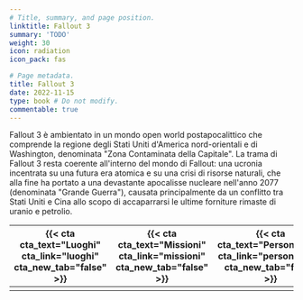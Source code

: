 ```yaml
---
# Title, summary, and page position.
linktitle: Fallout 3
summary: 'TODO'
weight: 30
icon: radiation
icon_pack: fas

# Page metadata.
title: Fallout 3
date: 2022-11-15
type: book # Do not modify.
commentable: true
---
```


Fallout 3 è ambientato in un mondo open world postapocalittico che comprende la regione degli Stati Uniti d'America nord-orientali e di Washington, denominata "Zona Contaminata della Capitale". La trama di Fallout 3 resta coerente all'interno del mondo di Fallout: una ucronia incentrata su una futura era atomica e su una crisi di risorse naturali, che alla fine ha portato a una devastante apocalisse nucleare nell'anno 2077 (denominata "Grande Guerra"), causata principalmente da un conflitto tra Stati Uniti e Cina allo scopo di accaparrarsi le ultime forniture rimaste di uranio e petrolio. 

| {{< cta cta_text="Luoghi" cta_link="luoghi" cta_new_tab="false" >}}    |  {{< cta cta_text="Missioni" cta_link="missioni" cta_new_tab="false" >}}   |  {{< cta cta_text="Personaggio" cta_link="personaggio" cta_new_tab="false" >}}   |  {{< cta cta_text="Oggetti" cta_link="oggetti" cta_new_tab="false" >}}   |     
| :---: | :---: | :---: | :---: |
|     |     |     |     |     

<!--
<style>
.flex-container {
  display: flex;
  flex-wrap: wrap;
  background-color: ;
}

.flex-container > div {
  background-color: MediumSeaGreen;
  width: 150px;
  margin: 5px;
  border-radius:5px;
  text-align: center;
  line-height: 40px;
  font-size: 18px;
}
</style>



<div class="flex-container">
  <div><a href="luoghi">Luoghi</a></div>
  <div>Missioni</div>
  <div>Personaggio</div>  
  <div>Oggetti</div>
</div>
-->
